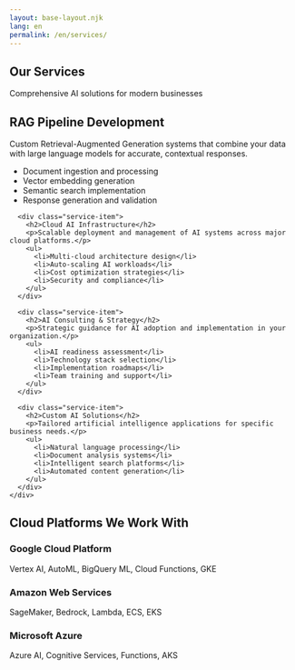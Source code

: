 ```yaml
---
layout: base-layout.njk
lang: en
permalink: /en/services/
---
```


<section class="page-header">
  <div class="container">
    <h1>Our Services</h1>
    <p class="lead">Comprehensive AI solutions for modern businesses</p>
  </div>
</section>

<section class="services-content">
  <div class="container">
    <div class="services-grid">
      <div class="service-item">
        <h2>RAG Pipeline Development</h2>
        <p>Custom Retrieval-Augmented Generation systems that combine your data with large language models for accurate, contextual responses.</p>
        <ul>
          <li>Document ingestion and processing</li>
          <li>Vector embedding generation</li>
          <li>Semantic search implementation</li>
          <li>Response generation and validation</li>
        </ul>
      </div>

      <div class="service-item">
        <h2>Cloud AI Infrastructure</h2>
        <p>Scalable deployment and management of AI systems across major cloud platforms.</p>
        <ul>
          <li>Multi-cloud architecture design</li>
          <li>Auto-scaling AI workloads</li>
          <li>Cost optimization strategies</li>
          <li>Security and compliance</li>
        </ul>
      </div>

      <div class="service-item">
        <h2>AI Consulting & Strategy</h2>
        <p>Strategic guidance for AI adoption and implementation in your organization.</p>
        <ul>
          <li>AI readiness assessment</li>
          <li>Technology stack selection</li>
          <li>Implementation roadmaps</li>
          <li>Team training and support</li>
        </ul>
      </div>

      <div class="service-item">
        <h2>Custom AI Solutions</h2>
        <p>Tailored artificial intelligence applications for specific business needs.</p>
        <ul>
          <li>Natural language processing</li>
          <li>Document analysis systems</li>
          <li>Intelligent search platforms</li>
          <li>Automated content generation</li>
        </ul>
      </div>
    </div>
  </div>
</section>

<section class="platforms">
  <div class="container">
    <h2>Cloud Platforms We Work With</h2>
    <div class="platform-grid">
      <div class="platform-item">
        <h3>Google Cloud Platform</h3>
        <p>Vertex AI, AutoML, BigQuery ML, Cloud Functions, GKE</p>
      </div>
      <div class="platform-item">
        <h3>Amazon Web Services</h3>
        <p>SageMaker, Bedrock, Lambda, ECS, EKS</p>
      </div>
      <div class="platform-item">
        <h3>Microsoft Azure</h3>
        <p>Azure AI, Cognitive Services, Functions, AKS</p>
      </div>
    </div>
  </div>
</section>
